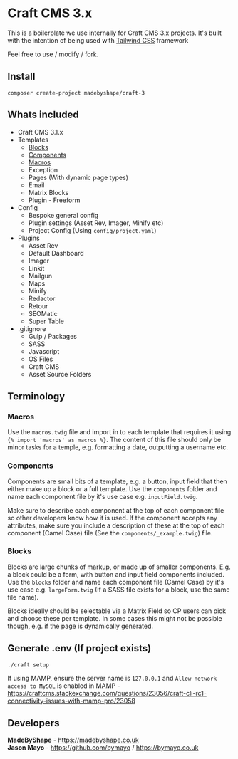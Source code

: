 # Craft CMS 3.x

This is a boilerplate we use internally for Craft CMS 3.x projects. It's built with the intention of being used with [Tailwind CSS](https://github.com/madebyshape/tailwind-css) framework

Feel free to use / modify / fork.

## Install

`composer create-project madebyshape/craft-3`

## Whats included

- Craft CMS 3.1.x
- Templates
   - [Blocks](https://github.com/madebyshape/craft-3#blocks)
   - [Components](https://github.com/madebyshape/craft-3#components)
   - [Macros](https://github.com/madebyshape/craft-3#macros)
   - Exception
   - Pages (With dynamic page types)
   - Email
   - Matrix Blocks
   - Plugin - Freeform
- Config
   - Bespoke general config
   - Plugin settings (Asset Rev, Imager, Minify etc)
   - Project Config (Using `config/project.yaml`)
- Plugins
   - Asset Rev
   - Default Dashboard
   - Imager
   - Linkit
   - Mailgun
   - Maps
   - Minify
   - Redactor
   - Retour
   - SEOMatic
   - Super Table
- .gitignore
   - Gulp / Packages
   - SASS
   - Javascript
   - OS Files
   - Craft CMS
   - Asset Source Folders

## Terminology

### Macros
Use the `macros.twig` file and import in to each template that requires it using `{% import 'macros' as macros %}`. The content of this file should only be minor tasks for a temple, e.g. formatting a date, outputting a username etc.

### Components
Components are small bits of a template, e.g. a button, input field that then either make up a block or a full template. Use the `components` folder and name each component file by it's use case e.g. `inputField.twig`.

Make sure to describe each component at the top of each component file so other developers know how it is used. If the component accepts any attributes, make sure you include a description of these at the top of each component (Camel Case) file (See the `components/_example.twig`) file.

### Blocks
Blocks are large chunks of markup, or made up of smaller components. E.g. a block could be a form, with button and input field components included. Use the `blocks` folder and name each component file (Camel Case) by it's use case e.g. `largeForm.twig` (If a SASS file exists for a block, use the same file name).

Blocks ideally should be selectable via a Matrix Field so CP users can pick and choose these per template. In some cases this might not be possible though, e.g. if the page is dynamically generated.

## Generate .env (If project exists)

`./craft setup`

If using MAMP, ensure the server name is `127.0.0.1` and `Allow network access to MySQL` is enabled in MAMP - https://craftcms.stackexchange.com/questions/23056/craft-cli-rc1-connectivity-issues-with-mamp-pro/23058

## Developers

**MadeByShape** - https://madebyshape.co.uk  
**Jason Mayo** - https://github.com/bymayo / https://bymayo.co.uk
